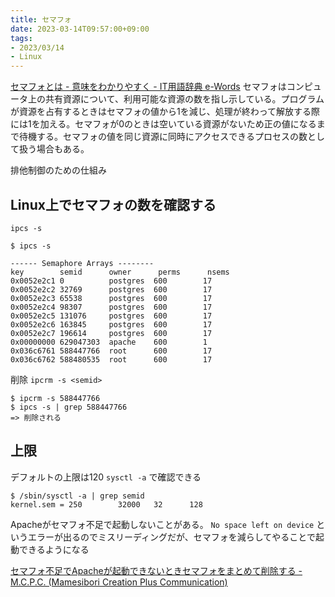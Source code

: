 ```yaml
---
title: セマフォ
date: 2023-03-14T09:57:00+09:00
tags:
- 2023/03/14
- Linux
---
```


[セマフォとは - 意味をわかりやすく - IT用語辞典 e-Words](https://e-words.jp/w/%E3%82%BB%E3%83%9E%E3%83%95%E3%82%A9.html)
セマフォはコンピュータ上の共有資源について、利用可能な資源の数を指し示している。プログラムが資源を占有するときはセマフォの値から1を減じ、処理が終わって解放する際には1を加える。セマフォが0のときは空いている資源がないため正の値になるまで待機する。セマフォの値を同じ資源に同時にアクセスできるプロセスの数として扱う場合もある。

排他制御のための仕組み

## Linux上でセマフォの数を確認する

`ipcs -s`

````shell
$ ipcs -s 

------ Semaphore Arrays --------
key        semid      owner      perms      nsems     
0x0052e2c1 0          postgres  600        17        
0x0052e2c2 32769      postgres  600        17        
0x0052e2c3 65538      postgres  600        17        
0x0052e2c4 98307      postgres  600        17        
0x0052e2c5 131076     postgres  600        17        
0x0052e2c6 163845     postgres  600        17        
0x0052e2c7 196614     postgres  600        17        
0x00000000 629047303  apache    600        1         
0x036c6761 588447766  root      600        17        
0x036c6762 588480535  root      600        17
````

削除 `ipcrm -s <semid>`

````shell
$ ipcrm -s 588447766
$ ipcs -s | grep 588447766
=> 削除される
````

## 上限

デフォルトの上限は120
`sysctl -a` で確認できる

````shell
$ /sbin/sysctl -a | grep semid
kernel.sem = 250        32000   32      128
````

Apacheがセマフォ不足で起動しないことがある。
`No space left on device` というエラーが出るのでミスリーディングだが、セマフォを減らしてやることで起動できるようになる

[セマフォ不足でApacheが起動できないときセマフォをまとめて削除する - M.C.P.C. (Mamesibori Creation Plus Communication)](https://cl.hatenablog.com/entry/apache-rm-semaphore)
